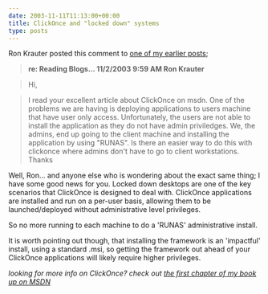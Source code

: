 ```yaml
---
date: 2003-11-11T11:13:00+00:00
title: ClickOnce and "locked down" systems
type: posts
---
```

Ron Krauter posted this comment to [one of my earlier posts](https://weblogs.asp.net/duncanma/posts/34182.aspx);

> **re: Reading Blogs... 11/2/2003 9:59 AM Ron Krauter**

> Hi,

> I read your excellent article about ClickOnce on msdn. One of the problems we are having is deploying applications to users machine that have user only access. Unfortunately, the users are not able to install the application as they do not have admin priviledges. We, the admins, end up going to the client machine and installing the application by using "RUNAS". Is there an easier way to do this with clickonce where admins don't have to go to client workstations. Thanks

Well, Ron... and anyone else who is wondering about the exact same thing; I have some good news for you. Locked down desktops are one of the key scenarios that ClickOnce is designed to deal with. ClickOnce applications are installed and run on a per-user basis, allowing them to be launched/deployed without administrative level privileges.

So no more running to each machine to do a 'RUNAS' administrative install.

It is worth pointing out though, that installing the framework is an 'impactful' install, using a standard .msi, so getting the framework out ahead of your ClickOnce applications will likely require higher privileges.

_looking for more info on ClickOnce? check out [the first chapter of my book up on MSDN](https://msdn.microsoft.com/vbasic/default.aspx?pull=/library/en-us/dnwinforms/html/clickonce.asp)_
